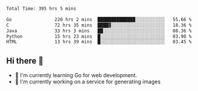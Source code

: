 <!--START_SECTION:waka-->

```txt
Total Time: 395 hrs 5 mins

Go                220 hrs 2 mins  ██████████████░░░░░░░░░░░   55.66 %
C                 72 hrs 35 mins  ████▓░░░░░░░░░░░░░░░░░░░░   18.36 %
Java              33 hrs 3 mins   ██░░░░░░░░░░░░░░░░░░░░░░░   08.36 %
Python            15 hrs 23 mins  █░░░░░░░░░░░░░░░░░░░░░░░░   03.90 %
HTML              13 hrs 39 mins  █░░░░░░░░░░░░░░░░░░░░░░░░   03.45 %
```

<!--END_SECTION:waka-->

## Hi there 👋
- 🌱 I'm currently learning Go for web development.
- 🔭 I'm currently working on a service for generating images 

<!--
**prorok210/prorok210** is a ✨ _special_ ✨ repository because its `README.md` (this file) appears on your GitHub profile.

Here are some ideas to get you started:

- 🔭 I’m currently working on ...
- 🌱 I’m currently learning ...
- 👯 I’m looking to collaborate on ...
- 🤔 I’m looking for help with ...
- 💬 Ask me about ...
- 📫 How to reach me: ...
- 😄 Pronouns: ...
- ⚡ Fun fact: ...
-->
